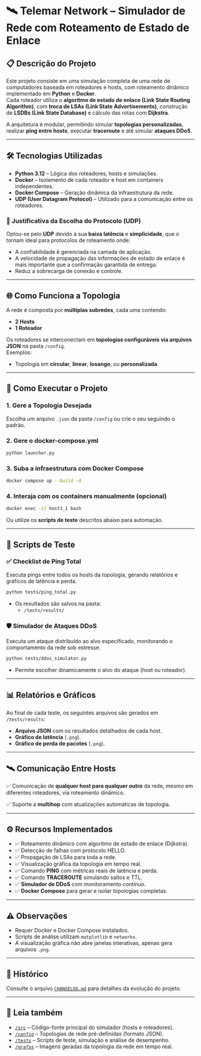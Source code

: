 # 🛰️ Telemar Network – Simulador de Rede com Roteamento de Estado de Enlace

## 📋 Descrição do Projeto

Este projeto consiste em uma simulação completa de uma rede de computadores baseada em roteadores e hosts, com roteamento dinâmico implementado em **Python** e **Docker**.  
Cada roteador utiliza o **algoritmo de estado de enlace (Link State Routing Algorithm)**, com **troca de LSAs (Link State Advertisements)**, construção de **LSDBs (Link State Database)** e cálculo das rotas com **Dijkstra**.

A arquitetura é modular, permitindo simular **topologias personalizadas**, realizar **ping entre hosts**, executar **traceroute** e até simular **ataques DDoS**.

---

## 🛠️ Tecnologias Utilizadas

- **Python 3.12** – Lógica dos roteadores, hosts e simulações.
- **Docker** – Isolamento de cada roteador e host em containers independentes.
- **Docker Compose** – Geração dinâmica da infraestrutura da rede.
- **UDP (User Datagram Protocol)** – Utilizado para a comunicação entre os roteadores.

### 🎯 Justificativa da Escolha do Protocolo (UDP)

Optou-se pelo **UDP** devido à sua **baixa latência** e **simplicidade**, que o tornam ideal para protocolos de roteamento onde:
- A confiabilidade é gerenciada na camada de aplicação.
- A velocidade de propagação das informações de estado de enlace é mais importante que a confirmação garantida de entrega.
- Reduz a sobrecarga de conexão e controle.

---

## 🌐 Como Funciona a Topologia

A rede é composta por **múltiplas subredes**, cada uma contendo:
- **2 Hosts**
- **1 Roteador**

Os roteadores se interconectam em **topologias configuráveis via arquivos JSON** na pasta `/config`.  
Exemplos:
- Topologia em **circular**, **linear**, **losango**, ou **personalizada**.

---

## 🚀 Como Executar o Projeto

### 1. Gere a Topologia Desejada
Escolha um arquivo `.json` da pasta `/config` ou crie o seu seguindo o padrão.

### 2. Gere o docker-compose.yml
```bash
python launcher.py
```

### 3. Suba a infraestrutura com Docker Compose
```bash
docker compose up --build -d
```

### 4. Interaja com os containers manualmente (opcional)
```bash
docker exec -it host1_1 bash
```

Ou utilize os **scripts de teste** descritos abaixo para automação.

---

## 🧪 Scripts de Teste

### ✅ Checklist de Ping Total
Executa pings entre todos os hosts da topologia, gerando relatórios e gráficos de latência e perda.

```bash
python tests/ping_total.py
```

- Os resultados são salvos na pasta:
  - `/tests/results/`

### 🛡️ Simulador de Ataques DDoS
Executa um ataque distribuído ao alvo especificado, monitorando o comportamento da rede sob estresse.

```bash
python tests/ddos_simulator.py
```

- Permite escolher dinamicamente o alvo do ataque (host ou roteador).

---

## 📊 Relatórios e Gráficos

Ao final de cada teste, os seguintes arquivos são gerados em `/tests/results`:

- **Arquivo JSON** com os resultados detalhados de cada host.
- **Gráfico de latência** (`.png`).
- **Gráfico de perda de pacotes** (`.png`).

---

## 🛰️ Comunicação Entre Hosts

✅ Comunicação de **qualquer host para qualquer outro** da rede, mesmo em diferentes roteadores, via roteamento dinâmico.

✅ Suporte a **multihop** com atualizações automáticas de topologia.

---

## ⚙️ Recursos Implementados

- ✅ Roteamento dinâmico com algoritmo de estado de enlace (Dijkstra).
- ✅ Detecção de falhas com protocolo HELLO.
- ✅ Propagação de LSAs para toda a rede.
- ✅ Visualização gráfica da topologia em tempo real.
- ✅ Comando **PING** com métricas reais de latência e perda.
- ✅ Comando **TRACEROUTE** simulando saltos e TTL.
- ✅ **Simulador de DDoS** com monitoramento contínuo.
- ✅ **Docker Compose** para gerar e isolar topologias completas.

---

## ⚠️ Observações

- Requer Docker e Docker Compose instalados.
- Scripts de análise utilizam `matplotlib` e `networkx`.
- A visualização gráfica não abre janelas interativas, apenas gera arquivos `.png`.

---

## 📝 Histórico
Consulte o arquivo [`CHANGELOG.md`](CHANGELOG.md) para detalhes da evolução do projeto.

---

## 📂 Leia também

- [`/src`](./src) – Código-fonte principal do simulador (hosts e roteadores).
- [`/config`](./config) – Topologias de rede pré-definidas (formato JSON).
- [`/tests`](./tests) – Scripts de teste, simulação e análise de desempenho.
- [`/grafos`](./grafos) – Imagens geradas da topologia da rede em tempo real.
